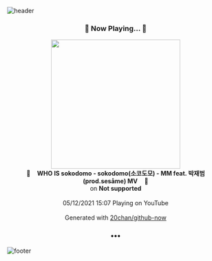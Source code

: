 ![header](https://capsule-render.vercel.app/api?type=wave&height=170&section=header&text=Hi.%20I'm%20SHIFT&fontColor=090707&fontAlignX=45&fontAlignY=65&fontSize=100)

<h3 align="center">🎵 Now Playing... 🎵</h3>
<p align="center">
  <a href="https://www.youtube.com/channel/UC9xMQ_6OyPBehAiNu_fo5wg">
    <img width="300" src="https://yt3.ggpht.com/ytc/AAUvwng_D5kuu7yJ-bdz7cKibb6BcQAm01GTUtxro-Banw=s48-c-k-c0x00ffffff-no-rj-mo">
  </a>
  <br>
  🎵&nbsp&nbsp&nbsp <b>WHO IS sokodomo - sokodomo(소코도모) - MM feat. 박재범 (prod.sesåme) MV</b> &nbsp&nbsp&nbsp🎵
  <br>
  on <b>Not supported</b>
  
  <br />
  <br />
  05/12/2021 15:07 Playing on YouTube
  <br />
  <br />
  Generated with <a href="https://github.com/20chan/github-now">20chan/github-now</a>
</p>

<h3 align="center">•••</h3>

![footer](https://capsule-render.vercel.app/api?type=wave&height=150&section=footer)
